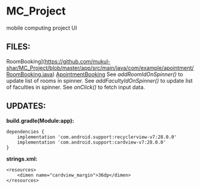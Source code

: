 # MC_Project
mobile computing project UI

## FILES:
RoomBooking](https://github.com/mukul-shar/MC_Project/blob/master/app/src/main/java/com/example/apointment/RoomBooking.java)
[ApointmentBooking](https://github.com/mukul-shar/MC_Project/blob/master/app/src/main/java/com/example/apointment/ApointmentBooking.java)
See *addRoomIdOnSpinner()* to update list of rooms in spinner.
See *addFacultyIdOnSpinner()* to update list of faculties in spinner.
See *onClick()* to fetch input data.

## UPDATES:

__build.gradle(Module:app):__

```
dependencies {
    implementation 'com.android.support:recyclerview-v7:28.0.0'
    implementation 'com.android.support:cardview-v7:28.0.0'
}
```
__strings.xml:__

```
<resources>
    <dimen name="cardview_margin">36dp</dimen>
</resources>
```
